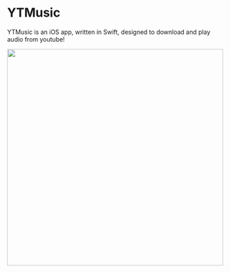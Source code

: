 # YTMusic
YTMusic is an iOS app, written in Swift, designed to download and play audio from youtube!

<img src="https://github.com/patrickjames242/YTMusic/blob/master/Screen%20Shots/Simulator%20Screen%20Shot%20-%20iPhone%20X%20-%202018-10-18%20at%he2017.44.03_iphonexspacegrey_portrait.png" height="500" /> 
<br/>
<img src="https://github.com/patrickjames242/YTMusic/blob/master/Screen%20Shots/Simulator%20Screen%20Shot%20-%20iPhone%20X%20-%202018-10-18%20at%he2017.44.03_iphonexspacegrey_portrait.png" height='500" />







